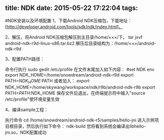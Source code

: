 title: NDK
date: 2015-05-22 17:22:04
tags:
---
#NDK安装以及环境配置
1、下载Android NDK压缩包，下载地址：[http://developer.android.com/tools/sdk/ndk/index.html]。

2、解压，将Android NDK压缩包解压到主目录/home/×××/下。
 tar jxvf android-ndk-r9d-linux-x86.tar.bz2
解压后目录结构为：/home/×××/android-ndk-r9d

3、配置PATH路径：

命令行执行
 sudo gedit /etc/profile
在文件末尾加入如下内容：
 #set NDK env
 export NDK_HOME=/home/snowdream/android-ndk-r9d
 export PATH=$NDK_HOME:$PATH
或者加入：
 export NDK_HOME=/home/skywang/workspace/ndk/r9b/android-ndk-r9b
 export PATH=$PATH:$NDK_HOME
保存文件后退出，在终端提示符中输入"source /etc/profile"使环境变量生效

4、编译sample工程：

执行命令
 cd /home/snowdream/android-ndk-r5/samples/hello-jni 
进入示例项目根目录，然后执行如下命令：
 ndk-build
您将看到系统会编译出libhello-jni.so，NDK配置成功
